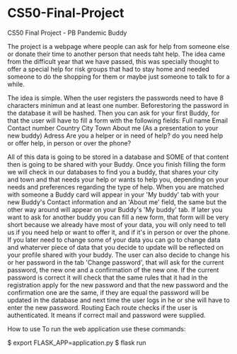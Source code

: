 # CS50-Final-Project
CS50 Final Project - PB Pandemic Buddy

The project is a webpage where people can ask for help from someone else or donate their time to another person that needs taht help. The idea came from the difficult year that we have passed,
this was specially thought to offer a special help for risk groups that had to stay home and needed someone to do the shopping for them or maybe just someone to talk to for a while.

The idea is simple. When the user registers the passwords need to have 8 characters minimun and at least one number. Beforestoring the password in the database it will be hashed.
Then you can ask for your first Buddy, for that the user will have to fill a form with the following fields:
Full name
Email
Contact number
Country
City
Town
About me (As a presentation to your new buddy)
Adress
Are you a helper or in need of help?
do you need help or offer help, in person or over the phone?

All of this data is going to be stored in a database and SOME of that content then is going to be shared with your Buddy.
Once you finish filling the form we will check in our databases to find you a buddy, that shares your city and town and that needs your help or wants to help you, depending on your needs and preferences regarding the type of help.
When you are matched with someone a Buddy card will appear in your 'My buddy' tab with your new Buddy's Contact information and an 'About me' field, the same but the other way around will appear on your Buddy's 'My buddy' tab.
If later you want to ask for another buddy you can fill a new form, that form will be very short because we already have most of your data, you will only need to tell us if you need help
or want to offer it, and if it's in person or over the phone.
If you later need to change some of your data you can go to change data and whaterver piece of data that you decide to update will be reflected on your profile shared with your buddy.
The user can also decide to change his or her password in the tab 'Change password', that will ask for the current password, the new one and a confirmation of the new one.
If the current password is correct it will check that the same rules that it had in the registration apply for the  new password and that the new password and the confirmation one are the same,
if they are equal the password will be updated in the database and next time the user logs in he or she will have to enter the new password.
Routing
Each route checks if the user is authenticated. It means if correct mail and password were supplied.

How to use
To run the web application use these commands:

$ export FLASK_APP=application.py
$ flask run
